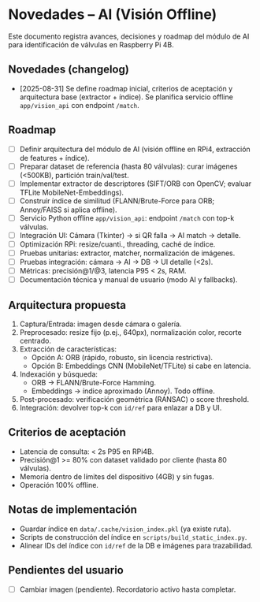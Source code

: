 # Novedades – AI (Visión Offline)

Este documento registra avances, decisiones y roadmap del módulo de AI para identificación de válvulas en Raspberry Pi 4B.

## Novedades (changelog)
- [2025-08-31] Se define roadmap inicial, criterios de aceptación y arquitectura base (extractor + índice). Se planifica servicio offline `app/vision_api` con endpoint `/match`.

## Roadmap
- [ ] Definir arquitectura del módulo de AI (visión offline en RPi4, extracción de features + índice).
- [ ] Preparar dataset de referencia (hasta 80 válvulas): curar imágenes (<500KB), partición train/val/test.
- [ ] Implementar extractor de descriptores (SIFT/ORB con OpenCV; evaluar TFLite MobileNet-Embeddings).
- [ ] Construir índice de similitud (FLANN/Brute-Force para ORB; Annoy/FAISS si aplica offline).
- [ ] Servicio Python offline `app/vision_api`: endpoint `/match` con top-k válvulas.
- [ ] Integración UI: Cámara (Tkinter) -> si QR falla -> AI match -> detalle.
- [ ] Optimización RPi: resize/cuanti., threading, caché de índice.
- [ ] Pruebas unitarias: extractor, matcher, normalización de imágenes.
- [ ] Pruebas integración: cámara -> AI -> DB -> UI detalle (<2s).
- [ ] Métricas: precisión@1/@3, latencia P95 < 2s, RAM.
- [ ] Documentación técnica y manual de usuario (modo AI y fallbacks).

## Arquitectura propuesta
1. Captura/Entrada: imagen desde cámara o galería.
2. Preprocesado: resize fijo (p.ej., 640px), normalización color, recorte centrado.
3. Extracción de características:
   - Opción A: ORB (rápido, robusto, sin licencia restrictiva).
   - Opción B: Embeddings CNN (MobileNet/TFLite) si cabe en latencia.
4. Indexación y búsqueda:
   - ORB -> FLANN/Brute-Force Hamming.
   - Embeddings -> índice aproximado (Annoy). Todo offline.
5. Post-procesado: verificación geométrica (RANSAC) o score threshold.
6. Integración: devolver top-k con `id/ref` para enlazar a DB y UI.

## Criterios de aceptación
- Latencia de consulta: < 2s P95 en RPi4B.
- Precisión@1 >= 80% con dataset validado por cliente (hasta 80 válvulas).
- Memoria dentro de límites del dispositivo (4GB) y sin fugas.
- Operación 100% offline.

## Notas de implementación
- Guardar índice en `data/.cache/vision_index.pkl` (ya existe ruta).
- Scripts de construcción del índice en `scripts/build_static_index.py`.
- Alinear IDs del índice con `id/ref` de la DB e imágenes para trazabilidad.

## Pendientes del usuario
- [ ] Cambiar imagen (pendiente). Recordatorio activo hasta completar.
